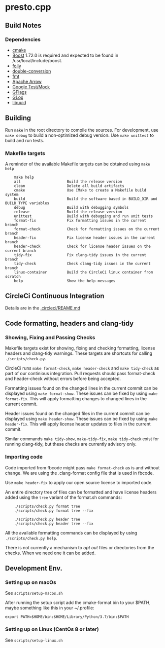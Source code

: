 # presto.cpp

## Build Notes

### Dependencies

* [cmake](https://cmake.org/)
* [Boost](https://www.boost.org/) 1.72.0 is required and expected to be found in /usr/local/include/boost.
* [folly](https://github.com/facebook/folly)
* [double-conversion](https://github.com/google/double-conversion)
* [fmt](https://github.com/fmtlib/fmt)
* [Apache Arrow](https://arrow.apache.org/)
* [Google Test/Mock](https://github.com/google/googletest)
* [GFlags](https://github.com/gflags/gflags)
* [GLog](https://github.com/google/glog)
* [libuuid](https://sourceforge.net/projects/libuuid/)


## Building
Run `make` in the root directory to compile the sources. For development, use
`make debug` to build a non-optimized debug version.  Use `make unittest` to build
and run tests.

### Makefile targets
A reminder of the available Makefile targets can be obtained using `make help`
```
    make help
    all                     Build the release version
    clean                   Delete all build artifacts
    cmake                   Use CMake to create a Makefile build system
    build                   Build the software based in BUILD_DIR and BUILD_TYPE variables
    debug                   Build with debugging symbols
    release                 Build the release version
    unittest                Build with debugging and run unit tests
    format-fix              Fix formatting issues in the current branch
    format-check            Check for formatting issues on the current branch
    header-fix              Fix license header issues in the current branch
    header-check            Check for license header issues on the current branch
    tidy-fix                Fix clang-tidy issues in the current branch
    tidy-check              Check clang-tidy issues in the current branch
    linux-container         Build the CircleCi linux container from scratch
    help                    Show the help messages
```

## CircleCi Continuous Integration

Details are in the [.circleci/REAME.md](.circleci)

## Code formatting, headers and clang-tidy

### Showing, Fixing and Passing Checks

Makefile targets exist for showing, fixing and checking formatting, license
headers and clang-tidy warnings.  These targets are shortcuts for calling
`./scripts/check.py`.  

CircleCi runs `make format-check`, `make header-check` and `make tidy-check` as
part of our continious integration.  Pull requests should pass format-check and
header-check without errors before being accepted.  

Formatting issues found on the changed lines in the current commit can be
displayed using `make format-show`.  These issues can be fixed by using `make
format-fix`.  This will apply formatting changes to changed lines in the
current commit.

Header issues found on the changed files in the current commit can be displayed
using `make header-show`.  These issues can be fixed by using `make
header-fix`.  This will apply license header updates to files in the current
commit.

Similar commands `make tidy-show`, `make-tidy-fix`, `make tidy-check` exist for
running clang-tidy, but these checks are currently advisory only.

### Importing code

Code imported from fbcode might pass `make format-check` as is and without
change.  We are using the .clang-format config file that is used in fbcode.

Use `make header-fix` to apply our open source license to imported code.  

An entire directory tree of files can be formatted and have license headers added 
using the `tree` variant of the format.sh commands:
```
    ./scripts/check.py format tree 
    ./scripts/check.py format tree --fix

    ./scripts/check.py header tree 
    ./scripts/check.py header tree --fix
```

All the available formatting commands can be displayed by using
`./scripts/check.py help`.

There is not currently a mechanism to *opt out* files or directories from the
checks.  When we need one it can be added.

## Development Env.

### Setting up on macOs

See `scripts/setup-macos.sh`

After running the setup script add the cmake-format bin to your $PATH, maybe
something like this in your ~/.profile:

```
export PATH=$HOME/bin:$HOME/Library/Python/3.7/bin:$PATH
```

### Setting up on Linux (CentOs 8 or later)

See `scripts/setup-linux.sh`
